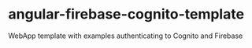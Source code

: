 # angular-firebase-cognito-template
WebApp template with examples authenticating to Cognito and Firebase
